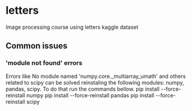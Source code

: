 # letters
Image processing course using letters kaggle dataset

## Common issues

### 'module not found' errors
Errors like No module named 'numpy.core._multiarray_umath' and others related to scipy can be solved reinstaling the following modules: numpy, pandas, scipy. To do that run the commands bellow.
pip install --force-reinstall numpy
pip install --force-reinstall pandas
pip install --force-reinstall scipy